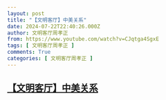 ```yaml
---
layout: post
title: "【文明客厅】中美关系"
date: 2024-07-22T22:40:26.000Z
author: 文明客厅周孝正
from: https://www.youtube.com/watch?v=CJqtga4SgxE
tags: [ 文明客厅周孝正 ]
comments: True
categories: [ 文明客厅周孝正 ]
---
```

<!--1721688026000-->
[【文明客厅】中美关系](https://www.youtube.com/watch?v=CJqtga4SgxE)
------

<div>

</div>
